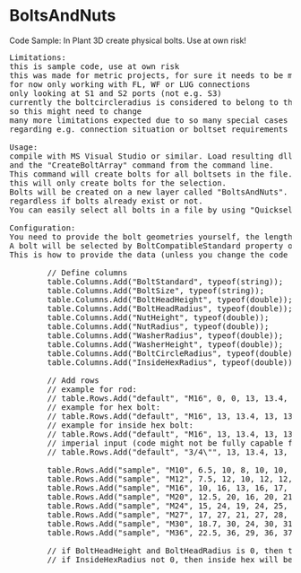 # BoltsAndNuts
Code Sample: In Plant 3D create physical bolts. Use at own risk!

<pre>
Limitations:
this is sample code, use at own risk
this was made for metric projects, for sure it needs to be modified for imperial and mixed metric projects
for now only working with FL, WF or LUG connections
only looking at S1 and S2 ports (not e.g. S3)
currently the boltcircleradius is considered to belong to the bolt geometry data, but in reality it is a flange parameter, 
so this might need to change
many more limitations expected due to so many special cases can exist 
regarding e.g. connection situation or boltset requirements

Usage:
compile with MS Visual Studio or similar. Load resulting dll with "netload" command. Execute the code with Plant 3D file opened 
and the "CreateBoltArray" command from the command line.
This command will create bolts for all boltsets in the file. You can select single connectors before executing the command, 
this will only create bolts for the selection.
Bolts will be created on a new layer called "BoltsAndNuts". Every command call will create a new set of bolts, 
regardless if bolts already exist or not. 
You can easily select all bolts in a file by using "Quickselect" by layer.

Configuration:
You need to provide the bolt geometries yourself, the length will be taken from the calculated boltset.
A bolt will be selected by BoltCompatibleStandard property of the boltset and the size of the bolt.
This is how to provide the data (unless you change the code to read from an Excel sheet or similar):

        // Define columns
        table.Columns.Add("BoltStandard", typeof(string));
        table.Columns.Add("BoltSize", typeof(string));
        table.Columns.Add("BoltHeadHeight", typeof(double));
        table.Columns.Add("BoltHeadRadius", typeof(double));
        table.Columns.Add("NutHeight", typeof(double));
        table.Columns.Add("NutRadius", typeof(double));
        table.Columns.Add("WasherRadius", typeof(double));
        table.Columns.Add("WasherHeight", typeof(double));
        table.Columns.Add("BoltCircleRadius", typeof(double));
        table.Columns.Add("InsideHexRadius", typeof(double));

        // Add rows
        // example for rod:
        // table.Rows.Add("default", "M16", 0, 0, 13, 13.4, 13, 2, 90, 0);
        // example for hex bolt:
        // table.Rows.Add("default", "M16", 13, 13.4, 13, 13.4, 15, 2, 90, 0);
        // example for inside hex bolt:
        // table.Rows.Add("default", "M16", 13, 13.4, 13, 13.4, 15, 2, 90, 8);
        // imperial input (code might not be fully capable for imperial input..)
        // table.Rows.Add("default", "3/4\"", 13, 13.4, 13, 13.4, 15, 2, 90, 0);

        table.Rows.Add("sample", "M10", 6.5, 10, 8, 10, 10, 2, 50, 0);
        table.Rows.Add("sample", "M12", 7.5, 12, 10, 12, 12, 2.5, 65, 0);
        table.Rows.Add("sample", "M16", 10, 16, 13, 16, 17, 3, 90, 0);
        table.Rows.Add("sample", "M20", 12.5, 20, 16, 20, 21, 4, 110, 0);
        table.Rows.Add("sample", "M24", 15, 24, 19, 24, 25, 5, 130, 0);
        table.Rows.Add("sample", "M27", 17, 27, 21, 27, 28, 5.5, 150, 0);
        table.Rows.Add("sample", "M30", 18.7, 30, 24, 30, 31, 6, 170, 0);
        table.Rows.Add("sample", "M36", 22.5, 36, 29, 36, 37, 7, 210, 0);

        // if BoltHeadHeight and BoltHeadRadius is 0, then thread rod with two nuts instead of bolt
        // if InsideHexRadius not 0, then inside hex will be created based on this radius and the bolt head radius
  
  </pre>


